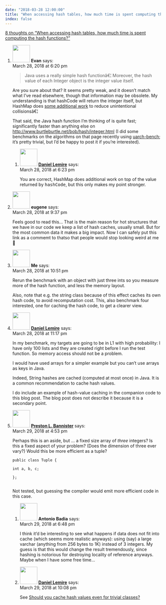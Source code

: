 ```yaml
---
date: "2018-03-28 12:00:00"
title: "When accessing hash tables, how much time is spent computing the hash functions?"
index: false
---
```


[8 thoughts on &ldquo;When accessing hash tables, how much time is spent computing the hash functions?&rdquo;](/lemire/blog/2018/03-28-when-accessing-hash-tables-how-much-time-is-spent-computing-the-hash-functions)

<ol class="comment-list">
<li id="comment-299536" class="comment even thread-even depth-1 parent">
<div class="comment-author vcard">
<img alt src="https://secure.gravatar.com/avatar/6110fb5254b500f6784a8fef35fa4260?s=56&#038;d=mm&#038;r=g" srcset="https://secure.gravatar.com/avatar/6110fb5254b500f6784a8fef35fa4260?s=112&#038;d=mm&#038;r=g 2x" class="avatar avatar-56 photo" height="56" width="56" decoding="async" /> <b class="fn">Evan</b> <span class="says">says:</span> </div>
<div class="comment-metadata"><time datetime="2018-03-28T18:20:15+00:00">March 28, 2018 at 6:20 pm</time></a> </div>
<div class="comment-content">
<blockquote><p>
Java uses a really simple hash functionâ€¦ Moreover, the hash value of each Integer object is the integer value itself.
</p></blockquote>
<p>Are you sure about that? It seems pretty weak, and it doesn&rsquo;t match what I&rsquo;ve read elsewhere, though that information may be obsolete. My understanding is that hashCode will return the integer itself, but HashMap does <a href="https://www.connect2java.com/tutorials/collections/how-hashmap-works-internally-in-java/" rel="nofollow">some additional work</a> to reduce unintentional collisionsâ€¦</p>
<p>That said, the Java hash function I&rsquo;m thinking of is quite fast; significantly faster than anything else on <a href="http://www.burtleburtle.net/bob/hash/integer.html" rel="nofollow ugc">http://www.burtleburtle.net/bob/hash/integer.html</a> (I did some benchmarks on the algorithms on that page recently using <a href="https://github.com/travisdowns/uarch-bench" rel="nofollow">uarch-bench</a>; it&rsquo;s pretty trivial, but I&rsquo;d be happy to post it if you&rsquo;re interested).</p>
</div>
<ol class="children">
<li id="comment-299537" class="comment byuser comment-author-lemire bypostauthor odd alt depth-2">
<div class="comment-author vcard">
<img alt src="https://secure.gravatar.com/avatar/2ca999bef9535950f5b84281a4dab006?s=56&#038;d=mm&#038;r=g" srcset="https://secure.gravatar.com/avatar/2ca999bef9535950f5b84281a4dab006?s=112&#038;d=mm&#038;r=g 2x" class="avatar avatar-56 photo" height="56" width="56" decoding="async" /> <b class="fn"><a href="https://lemire.me/en/" class="url" rel="ugc">Daniel Lemire</a></b> <span class="says">says:</span> </div>
<div class="comment-metadata"><time datetime="2018-03-28T18:23:44+00:00">March 28, 2018 at 6:23 pm</time></a> </div>
<div class="comment-content">
<p>You are correct, HashMap does additional work on top of the value returned by <tt>hashCode</tt>, but this only makes my point stronger.</p>
</div>
</li>
</ol>
</li>
<li id="comment-299546" class="comment even thread-odd thread-alt depth-1">
<div class="comment-author vcard">
<img alt src="https://secure.gravatar.com/avatar/72eaa53a0adc08ce94e09257c5bd9a60?s=56&#038;d=mm&#038;r=g" srcset="https://secure.gravatar.com/avatar/72eaa53a0adc08ce94e09257c5bd9a60?s=112&#038;d=mm&#038;r=g 2x" class="avatar avatar-56 photo" height="56" width="56" loading="lazy" decoding="async" /> <b class="fn">eugene</b> <span class="says">says:</span> </div>
<div class="comment-metadata"><time datetime="2018-03-28T21:37:14+00:00">March 28, 2018 at 9:37 pm</time></a> </div>
<div class="comment-content">
<p>Feels good to read this&#8230; That is the main reason for hot structures that we have in our code we keep a list of hash caches, usually small. But for the most common data it makes a big impact. Now I can safely put this link as a commemt to thatso that people would stop looking weird at me 🙂</p>
</div>
</li>
<li id="comment-299549" class="comment odd alt thread-even depth-1">
<div class="comment-author vcard">
<img alt src="https://secure.gravatar.com/avatar/b1a530f970a984d913686829dcbf9a74?s=56&#038;d=mm&#038;r=g" srcset="https://secure.gravatar.com/avatar/b1a530f970a984d913686829dcbf9a74?s=112&#038;d=mm&#038;r=g 2x" class="avatar avatar-56 photo" height="56" width="56" loading="lazy" decoding="async" /> <b class="fn">Me</b> <span class="says">says:</span> </div>
<div class="comment-metadata"><time datetime="2018-03-28T22:51:15+00:00">March 28, 2018 at 10:51 pm</time></a> </div>
<div class="comment-content">
<p>Rerun the benchmark with an object with just three ints so you measure more of the hash function, and less the memory layout.</p>
<p>Also, note that e.g. the string class because of this effect caches its own hash code, to avoid recomputation cost. This, also benchmark four interested, one for caching the hash code, to get a clearer view.</p>
</div>
</li>
<li id="comment-299551" class="comment byuser comment-author-lemire bypostauthor even thread-odd thread-alt depth-1">
<div class="comment-author vcard">
<img alt src="https://secure.gravatar.com/avatar/2ca999bef9535950f5b84281a4dab006?s=56&#038;d=mm&#038;r=g" srcset="https://secure.gravatar.com/avatar/2ca999bef9535950f5b84281a4dab006?s=112&#038;d=mm&#038;r=g 2x" class="avatar avatar-56 photo" height="56" width="56" loading="lazy" decoding="async" /> <b class="fn"><a href="https://lemire.me/en/" class="url" rel="ugc">Daniel Lemire</a></b> <span class="says">says:</span> </div>
<div class="comment-metadata"><time datetime="2018-03-28T23:17:04+00:00">March 28, 2018 at 11:17 pm</time></a> </div>
<div class="comment-content">
<p>In my benchmark, my targets are going to be in L1 with high probability: I have only 100 lists and they are created right before I run the test function. So memory access should not be a problem.</p>
<p>I would have used arrays for a simpler example but you can&rsquo;t use arrays as keys in Java.</p>
<p>Indeed, String hashes are cached (computed at most once) in Java. It is a common recommendation to cache hash values.</p>
<p>I do include an example of hash-value caching in the companion code to this blog post. The blog post does not describe it because it is a secondary point.</p>
</div>
</li>
<li id="comment-299582" class="comment odd alt thread-even depth-1 parent">
<div class="comment-author vcard">
<img alt src="https://secure.gravatar.com/avatar/9087622186f0fe01571cfd0add715302?s=56&#038;d=mm&#038;r=g" srcset="https://secure.gravatar.com/avatar/9087622186f0fe01571cfd0add715302?s=112&#038;d=mm&#038;r=g 2x" class="avatar avatar-56 photo" height="56" width="56" loading="lazy" decoding="async" /> <b class="fn"><a href="http://bannister.us/" class="url" rel="ugc external nofollow">Preston L. Bannister</a></b> <span class="says">says:</span> </div>
<div class="comment-metadata"><time datetime="2018-03-29T16:53:56+00:00">March 29, 2018 at 4:53 pm</time></a> </div>
<div class="comment-content">
<p>Perhaps this is an aside, but &#8230; a fixed size array of <em>three</em> integers? Is this a fixed aspect of your problem? (Does the dimension of three ever vary?) Would this be more efficient as a tuple?</p>
<p><code>public class Tuple {<br/>
int a, b, c;<br/>
};<br/>
</code></p>
<p>Not tested, but guessing the compiler would emit more efficient code in this case.</p>
</div>
<ol class="children">
<li id="comment-299586" class="comment even depth-2">
<div class="comment-author vcard">
<img alt src="https://secure.gravatar.com/avatar/bb8fb8ec240b032402940d1592fdf87e?s=56&#038;d=mm&#038;r=g" srcset="https://secure.gravatar.com/avatar/bb8fb8ec240b032402940d1592fdf87e?s=112&#038;d=mm&#038;r=g 2x" class="avatar avatar-56 photo" height="56" width="56" loading="lazy" decoding="async" /> <b class="fn">Antonio Badia</b> <span class="says">says:</span> </div>
<div class="comment-metadata"><time datetime="2018-03-29T18:48:04+00:00">March 29, 2018 at 6:48 pm</time></a> </div>
<div class="comment-content">
<p>I think it&rsquo;d be interesting to see what happens if data does not fit into cache (which seems more realistic anyways): using (say) a large varchar (anything from 256 bytes to 1K) instead of 3 integers. My guess is that this would change the result tremendously, since hashing is notorious for destroying locality of reference anyways. Maybe when I have some free time&#8230;</p>
</div>
</li>
<li id="comment-299594" class="comment byuser comment-author-lemire bypostauthor odd alt depth-2">
<div class="comment-author vcard">
<img alt src="https://secure.gravatar.com/avatar/2ca999bef9535950f5b84281a4dab006?s=56&#038;d=mm&#038;r=g" srcset="https://secure.gravatar.com/avatar/2ca999bef9535950f5b84281a4dab006?s=112&#038;d=mm&#038;r=g 2x" class="avatar avatar-56 photo" height="56" width="56" loading="lazy" decoding="async" /> <b class="fn"><a href="https://lemire.me/en/" class="url" rel="ugc">Daniel Lemire</a></b> <span class="says">says:</span> </div>
<div class="comment-metadata"><time datetime="2018-03-29T22:08:19+00:00">March 29, 2018 at 10:08 pm</time></a> </div>
<div class="comment-content">
<p>See <a href="https://lemire.me/blog/2018/03/29/should-you-cache-hash-values-even-for-trivial-classes/">Should you cache hash values even for trivial classes?</a></p>
</div>
</li>
</ol>
</li>
</ol>

